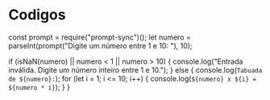 # Codigos
const prompt = require("prompt-sync")();
let numero = parseInt(prompt("Digite um número entre 1 e 10: "), 10);

if (isNaN(numero) || numero < 1 || numero > 10) {
  console.log("Entrada inválida. Digite um número inteiro entre 1 e 10.");
} else {
  console.log(`Tabuada de ${numero}:`);
  for (let i = 1; i <= 10; i++) {
    console.log(`${numero} x ${i} = ${numero * i}`);
  }
}
